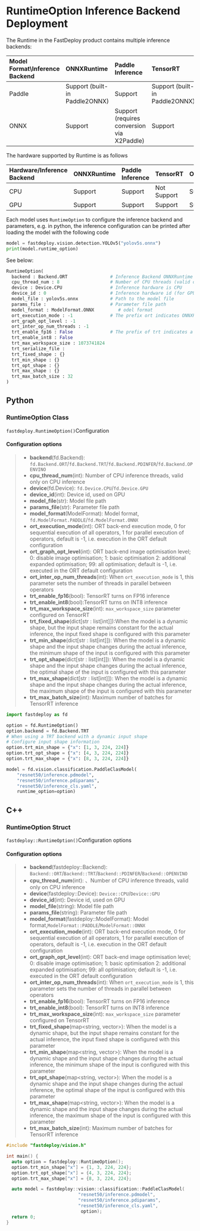 # RuntimeOption Inference Backend Deployment

The Runtime in the FastDeploy product contains multiple inference backends:

| Model Format\Inference Backend | ONNXRuntime                    | Paddle Inference                           | TensorRT                       | OpenVINO |
|:------------------------------ |:------------------------------ |:------------------------------------------ |:------------------------------ |:-------- |
| Paddle                         | Support (built-in Paddle2ONNX) | Support                                    | Support (built-in Paddle2ONNX) | Support  |
| ONNX                           | Support                        | Support (requires conversion via X2Paddle) | Support                        | Support  |

The hardware supported by Runtime is as follows

| Hardware/Inference Backend | ONNXRuntime | Paddle Inference | TensorRT    | OpenVINO |
|:-------------------------- |:----------- |:---------------- |:----------- |:-------- |
| CPU                        | Support     | Support          | Not Support | Support  |
| GPU                        | Support     | Support          | Support     | Support  |

Each model uses `RuntimeOption` to configure the inference backend and parameters, e.g. in python, the inference configuration can be printed after loading the model with the following code

```python
model = fastdeploy.vision.detection.YOLOv5("yolov5s.onnx")
print(model.runtime_option)
```

See below:

```python
RuntimeOption(
  backend : Backend.ORT                # Inference Backend ONNXRuntime
  cpu_thread_num : 8                   # Number of CPU threads (valid only when using CPU)
  device : Device.CPU                  # Inference hardware is CPU
  device_id : 0                        # Inference hardware id (for GPU)
  model_file : yolov5s.onnx            # Path to the model file
  params_file :                        # Parameter file path
  model_format : ModelFormat.ONNX         # odel format
  ort_execution_mode : -1              # The prefix ort indicates ONNXRuntime backend parameters
  ort_graph_opt_level : -1
  ort_inter_op_num_threads : -1
  trt_enable_fp16 : False              # The prefix of trt indicates a TensorRT backend  parameter
  trt_enable_int8 : False
  trt_max_workspace_size : 1073741824
  trt_serialize_file :
  trt_fixed_shape : {}
  trt_min_shape : {}
  trt_opt_shape : {}
  trt_max_shape : {}
  trt_max_batch_size : 32
)
```

## Python

### RuntimeOption Class

`fastdeploy.RuntimeOption()`Configuration

#### Configuration options

> * **backend**(fd.Backend): `fd.Backend.ORT`/`fd.Backend.TRT`/`fd.Backend.PDINFER`/`fd.Backend.OPENVINO`
> * **cpu_thread_num**(int): Number of CPU inference threads, valid only on CPU inference
> * **device**(fd.Device): `fd.Device.CPU`/`fd.Device.GPU`
> * **device_id**(int): Device id, used on GPU
> * **model_file**(str): Model file path
> * **params_file**(str): Parameter file path
> * **model_format**(ModelFormat): Model format, `fd.ModelFormat.PADDLE`/`fd.ModelFormat.ONNX`
> * **ort_execution_mode**(int): ORT back-end execution mode, 0 for sequential execution of all operators, 1 for parallel execution of operators, default is -1, i.e. execution in the ORT default configuration
> * **ort_graph_opt_level**(int): ORT back-end image optimisation level; 0: disable image optimisation; 1: basic optimisation 2: additional expanded optimisation; 99: all optimisation; default is -1, i.e. executed in the ORT default configuration
> * **ort_inter_op_num_threads**(int): When `ort_execution_mode` is 1, this parameter sets the number of threads in parallel between operators
> * **trt_enable_fp16**(bool): TensorRT turns on FP16 inference
> * **trt_enable_int8**(bool):TensorRT turns on INT8 inference
> * **trt_max_workspace_size**(int):  `max_workspace_size` parameter configured on TensorRT
> * **trt_fixed_shape**(dict[str : list[int]]):When the model is a dynamic shape, but the input shape remains constant for the actual inference, the input fixed shape is configured with this parameter
> * **trt_min_shape**(dict[str : list[int]]): When the model is a dynamic shape and the input shape changes during the actual inference, the minimum shape of the input is configured with this parameter
> * **trt_opt_shape**(dict[str : list[int]]): When the model is a dynamic shape and the input shape changes during the actual inference, the optimal shape of the input is configured with this parameter
> * **trt_max_shape**(dict[str : list[int]]): When the model is a dynamic shape and the input shape changes during the actual inference, the maximum shape of the input is configured with this parameter
> * **trt_max_batch_size**(int): Maximum number of batches for TensorRT inference

```python
import fastdeploy as fd

option = fd.RuntimeOption()
option.backend = fd.Backend.TRT
# When using a TRT backend with a dynamic input shape
# Configure input shape information
option.trt_min_shape = {"x": [1, 3, 224, 224]}
option.trt_opt_shape = {"x": [4, 3, 224, 224]}
option.trt_max_shape = {"x": [8, 3, 224, 224]}

model = fd.vision.classification.PaddleClasModel(
    "resnet50/inference.pdmodel",
    "resnet50/inference.pdiparams",
    "resnet50/inference_cls.yaml",
    runtime_option=option)
```

## C++

### RuntimeOption  Struct

`fastdeploy::RuntimeOption()`Configuration options

#### Configuration options

> * **backend**(fastdeploy::Backend): `Backend::ORT`/`Backend::TRT`/`Backend::PDINFER`/`Backend::OPENVINO`
> * **cpu_thread_num**(int): 、Number of CPU inference threads, valid only on CPU inference
> * **device**(fastdeploy::Device): `Device::CPU`/`Device::GPU`
> * **device_id**(int): Device id, used on GPU
> * **model_file**(string): Model file path
> * **params_file**(string): Parameter file path
> * **model_format**(fastdeploy::ModelFormat): Model format,`ModelFormat::PADDLE`/`ModelFormat::ONNX`
> * **ort_execution_mode**(int): ORT back-end execution mode, 0 for sequential execution of all operators, 1 for parallel execution of operators, default is -1, i.e. execution in the ORT default configuration
> * **ort_graph_opt_level**(int): ORT back-end image optimisation level; 0: disable image optimisation; 1: basic optimisation 2: additional expanded optimisation; 99: all optimisation; default is -1, i.e. executed in the ORT default configuration
> * **ort_inter_op_num_threads**(int): When `ort_execution_mode` is 1, this parameter sets the number of threads in parallel between operators
> * **trt_enable_fp16**(bool): TensorRT turns on FP16 inference
> * **trt_enable_int8**(bool): TensorRT turns on INT8 inference
> * **trt_max_workspace_size**(int): `max_workspace_size` parameter configured on TensorRT
> * **trt_fixed_shape**(map<string, vector<int>>): When the model is a dynamic shape, but the input shape remains constant for the actual inference, the input fixed shape is configured with this parameter
> * **trt_min_shape**(map<string, vector<int>>): When the model is a dynamic shape and the input shape changes during the actual inference, the minimum shape of the input is configured with this parameter
> * **trt_opt_shape**(map<string, vector<int>>): When the model is a dynamic shape and the input shape changes during the actual inference, the optimal shape of the input is configured with this parameter
> * **trt_max_shape**(map<string, vector<int>>): When the model is a dynamic shape and the input shape changes during the actual inference, the maximum shape of the input is configured with this parameter
> * **trt_max_batch_size**(int): Maximum number of batches for TensorRT inference

```c++
#include "fastdeploy/vision.h"

int main() {
  auto option = fastdeploy::RuntimeOption();
  option.trt_min_shape["x"] = {1, 3, 224, 224};
  option.trt_opt_shape["x"] = {4, 3, 224, 224};
  option.trt_max_shape["x"] = {8, 3, 224, 224};

  auto model = fastdeploy::vision::classification::PaddleClasModel(
                           "resnet50/inference.pdmodel",
                           "resnet50/inference.pdiparams",
                           "resnet50/inference_cls.yaml",
                            option);
  return 0;
}
```
